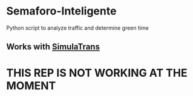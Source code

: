 # Semaforo-Inteligente
Python script to analyze traffic and determine green time

## Works with [SimulaTrans](https://github.com/vi121/SimulaTrans)

# THIS REP IS NOT WORKING AT THE MOMENT
